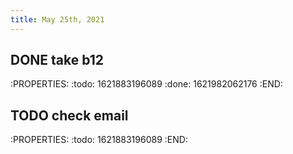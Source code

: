 ```yaml
---
title: May 25th, 2021
---
```


## DONE take b12
:PROPERTIES:
:todo: 1621883196089
:done: 1621982062176
:END:
## TODO check email
:PROPERTIES:
:todo: 1621883196089
:END:
